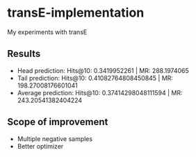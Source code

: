 # transE-implementation
My experiments with transE

## Results
- Head prediction: Hits@10: 0.3419952261	| MR: 288.1974065
- Tail prediction: Hits@10: 0.41082764808450845 | MR: 198.27008176601041
- Average prediction: Hits@10: 0.37414298048111594 | MR: 243.20541382404224

## Scope of improvement
- Multiple negative samples
- Better optimizer
